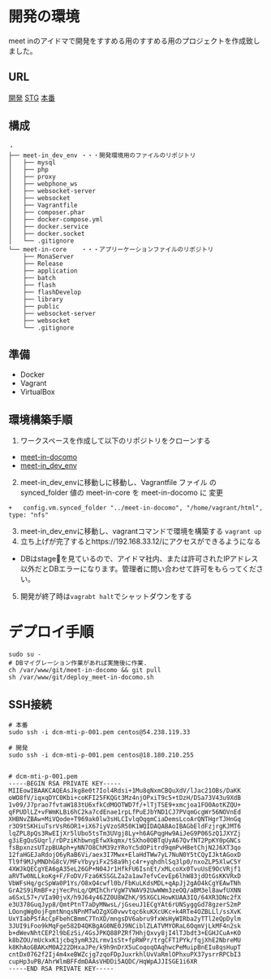 # 開発の環境
meet inのアイドマで開発をすすめる用のすすめる用のプロジェクトを作成致しました。


## URL
[開発](https://192.168.33.12/)
[STG](https://stagedx.aidma-hd.jp/)
[本番](https://docomodx.aidma-hd.jp/)


## 構成
```
・
├── meet-in_dev_env ・・・開発環境用のファイルのリポジトリ
│   ├── mysql
│   ├── php
│   ├── proxy
│   ├── webphone_ws
│   ├── websocket-server
│   ├── websocket
│   ├── Vagrantfile
│   ├── composer.phar
│   ├── docker-compose.yml
│   ├── docker.service
│   ├── docker.socket
│   └── .gitignore
└── meet-in-core    ・・・アプリーケーションファイルのリポジトリ
    ├── MonaServer
    ├── Release
    ├── application
    ├── batch
    ├── flash
    ├── flashDevelop
    ├── library
    ├── public
    ├── websocket-server
    ├── websocket
    └── .gitignore
```

## 準備
- Docker
- Vagrant
- VirtualBox

## 環境構築手順
1. ワークスペースを作成して以下のリポジトリをクローンする
  - [meet-in-docomo](https://bitbucket.org/aidmasystem/meet-in-docomo/src/master/)
  - [meet-in_dev_env](https://bitbucket.org/aidmasystem/meet-in_dev_env/src/master/)
2. meet-in_dev_envに移動しに移動し、Vagrantfile ファイル の synced_folder 値の meet-in-core を meet-in-docomo に 変更
```
+   config.vm.synced_folder "../meet-in-docomo", "/home/vagrant/html", type: "nfs"
```
3. meet-in_dev_envに移動し、vagrantコマンドで環境を構築する
  `vagrant up`
4. 立ち上げが完了するとhttps://192.168.33.12/にアクセスができるようになる
  * DBはstageを見ているので、アイドマ社内、または許可されたIPアドレス以外だとDBエラーになります。管理者に問い合わせて許可をもらってください。
5. 開発が終了時は`vagrabt halt`でシャットダウンをする


# デプロイ手順
```
sudo su -
# DBマイグレーション作業があれば実施後に作業.
ch /var/www/git/meet-in-docomo && git pull
sh /var/www/git/deploy_meet-in-docomo.sh
```

## SSH接続
```
# 本番
sudo ssh -i dcm-mti-p-001.pem centos@54.238.119.33

# 開発
sudo ssh -i dcm-mti-p-001.pem centos@18.180.210.255


# dcm-mti-p-001.pem
-----BEGIN RSA PRIVATE KEY-----
MIIEowIBAAKCAQEAsJkg8e0t7Iol4Rdsi+1Mu8qNxmCBQuXdV/lJac21OBs/DaKK
oWO8fV/iqxqDYC0Kbi+coKFI25FKQGt3Mz4njOPxiT9c5+tDzH/DSa73V43u9XdB
1v09/J7prao7fvtaW183tU6xfkCdMOOTWD7f/+lTjTSE9+xmcjoa1FO0AotKZQU+
qFPUDlLZ+vFWmKLBi6hC2ka7cdEnae1rpLfPuEJbYND1CJ7PVqmGcgWr56NOVnEd
XHBNvZBAw+MiVQode+T969ak0lw3sHLCIvlqOqgmCiaDemsLcoArQNTHgrTJHnGq
r3O9tSKHiuTsrVsR6OR1+iX67iyVzoSR50K1WQIDAQABAoIBAGbEldFzjrgKJMT6
lqZPL8pQs3RwEIjXr5lUbo5tsTm3UVgj8Ly+h6AGPqgHw9AiJeG9P06SzQ1JXYZj
g3iEgQuSUqrl/rDPziKhbwngEfwXkqmx/tSXho0OBTqUyA67QvfNT2PpKY0pGNCs
fsBpxnzsUTzpBUAph+yNN7O8ChM39zYRoYc5dOPitrd9qmPvHBetChjN2J6XT3qo
12faHGEJaRdojO6yRaB6Vi/aex3I7Mwx+ElaHdTWw7yL7NuN0Y5tCQyIJktAGoxD
Tl9f9MJyMNDhG8cV/MFvYbyyiFx258a9hjc4r+yqhdhlSq3lp0/nxoZLP5XlwC5Y
4XWJkQECgYEA6gA35eL26GP+N04Jr1HfkFU6IsnEt/xMLcoXx0TvuUsE9OcVRjf1
aRVTw0NLLkoKg+F/FoDV/Fza6KSSGLZa2a1aw7efvCevEp6lhW83jdOtGsKKVRxD
VbWFsHq/gcSpWa0P1Ys/O8xQ4cwfl0b/FbKuLKdsMDL+qApJj2gAO4kCgYEAwTNh
GrA2S9iRmBF+zjYecPnLq/QMIhChrVgW7VWAV92UwWWm3zeOQ/aBM3el8awfUXNN
a6SxL57+/VIa90jvX/h9J64y46ZZ0U8WZhK/95XGCLHowKUAA3IQ/64XR3DNc2fX
e3U378GuqJyp8/QmtPtnT7aDyMNwsL/jGseuJ1ECgYAt6rUNSyggGd78gzerS2mP
LOongWg0ojFgmtNnqsNPnMTwOZgXG0vwvtqc6kuKXcUKc+k4RTe4OZBLLl/ssXvK
UxYIabPSfAcCpFbehCBmmC7TnXD/mngsDV6abru9fxWsHyWIRba2yTTl2eQpDylm
3JUI9iFoo9kMqFge582D4QKBgAG0NE0J9NCiblZLATVMYORaL6OqmVjLkMF4n2sk
b+dWevNhtCEP2l9bEzSi/4GsJPKQ88PZRf7HhjQxvy8jI4lTJbdt3+EGHJCuA+KO
k8bZOU/mUckxK1jcbq3ymR32Lrmv1sSt+fpRWPr/trgCFT1PYk/fqjXhE2NbreMU
k8KhAoGBAKxM0A222DHxaJPe/k9h9nDrX5uCoqoqOAqhwcPeMuipBnEIu8qsHupT
cntDx0762f2Ij4m4xeBWZcjg7zqoFDpJuxrkhlUvVaRmlOPhxuPX37ysrrRPCbI3
cupHp3uPB/AhrWlmBFFdmDAAsVHDDi5AQDC/HqWpAJJISGE1i6XR
-----END RSA PRIVATE KEY-----

```
